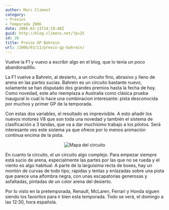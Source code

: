 ```yaml
---
author: Marc Climent
category:
- Previos
- Temporada 2006
date: 2006-03-11T14:19:48Z
guid: http://blog.climens.net/?p=25
id: 28
title: Previo GP Bahrein
url: /2006/03/11/previo-gp-bahrein/
---
```


Vuelve la F1 y vuevo a escribir algo en el blog, que lo tenía un poco abandonadillo.

La F1 vuelve a Bahrein, al desierto, a un circuito fino, abrasivo y lleno de arena en las partes sucias. Bahrein es un circuito bastante nuevo, solamente se han disputado dos grandes premios hasta la fecha de hoy. Como novedad, este año reemplaza a Australia como clásica prueba inaugural lo cual lo hace una combinacion interesante: pista desconocida por muchos y primer GP de la temporada.

Con estas dos variables, el resultado es imprevisible. A esto añadir los nuevos motores V8 que son toda una novedad y también el sistema de clasificación a 3 tandas, que va a dar muchísimo trabajo a los pilotos. Será interesante ves este sistema ya que ofrece por lo menos animación continua encima de la pista.

<div style="text-align: center">
  <img alt="Mapa del circuito" src="http://upload.wikimedia.org/wikipedia/commons/thumb/2/29/Bahrain_International_Circuit--Grand_Prix_Layout.svg/500px-Bahrain_International_Circuit--Grand_Prix_Layout.svg.png" />
</div>

En cuanto la circuito, el un circuito algo complejo. Para empezar siempre está sucio de arena, especialmente las partes por las que no se rueda y el viento es algo habitual. A parte de la larguísima recta de boxes, hay un montón de curvas de todo tipo, rapidas y lentas y enlazadas sobre una pista que parece una alfombra negra, con unas escapatorias generosas y asfaltadas, pintadas de un color arena del desierto.

Por lo visto en la pretemporada, Renault, McLaren, Ferrari y Honda siguen siendo los favoritos para ir bien esta temporada. Todo se verá, el domingo a las 12:30, hora española.